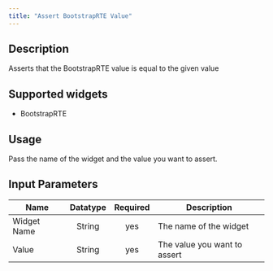 ```yaml
---
title: "Assert BootstrapRTE Value"
---
```

## Description
Asserts that the BootstrapRTE value is equal to the given value

## Supported widgets
 + BootstrapRTE

## Usage
Pass the name of the widget and the value you want to assert.

## Input Parameters

Name | Datatype | Required | Description
---- |:--------:| :-------:|---------------
Widget Name | String | yes | The name of the widget
Value | String | yes | The value you want to assert
